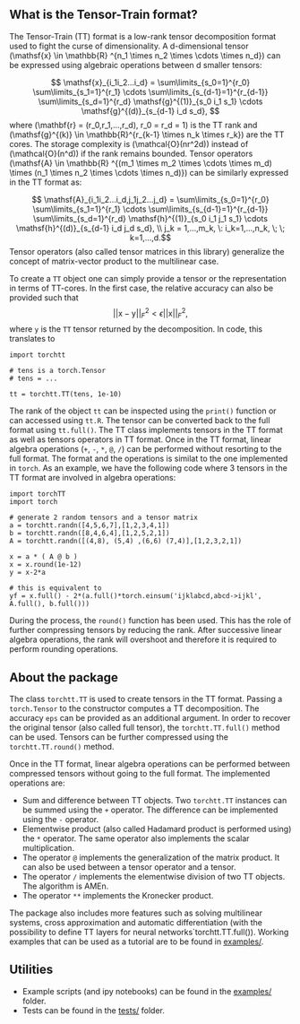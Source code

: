 What is the Tensor-Train format?
-----------------

 The Tensor-Train (TT) format is a low-rank tensor decomposition format used to fight the curse of dimensionality. A d-dimensional tensor \(\mathsf{x} \in \mathbb{R} ^{n_1 \times n_2 \times \cdots \times n_d}\) can be expressed using algebraic operations between d smaller tensors:

 $$ \mathsf{x}_{i_1i_2...i_d} = \sum\limits_{s_0=1}^{r_0} \sum\limits_{s_1=1}^{r_1} \cdots \sum\limits_{s_{d-1}=1}^{r_{d-1}} \sum\limits_{s_d=1}^{r_d} \mathsf{g}^{(1)}_{s_0 i_1 s_1} \cdots \mathsf{g}^{(d)}_{s_{d-1} i_d s_d}, $$
where \(\mathbf{r} = (r_0,r_1,...,r_d), r_0 = r_d = 1\) is the TT rank and  \(\mathsf{g}^{(k)} \in \mathbb{R}^{r_{k-1} \times n_k \times r_k}\) are the TT cores.
The storage complexity is \(\mathcal{O}(nr^2d)\) instead of \(\mathcal{O}(n^d)\) if the rank remains bounded. Tensor operators \(\mathsf{A} \in \mathbb{R} ^{(m_1 \times m_2 \times \cdots \times m_d) \times (n_1 \times n_2 \times \cdots \times n_d)}\) can be similarly expressed in the TT format as:

 $$ \mathsf{A}_{i_1i_2...i_d,j_1j_2...j_d} = \sum\limits_{s_0=1}^{r_0} \sum\limits_{s_1=1}^{r_1} \cdots \sum\limits_{s_{d-1}=1}^{r_{d-1}} \sum\limits_{s_d=1}^{r_d} \mathsf{h}^{(1)}_{s_0 i_1 j_1 s_1} \cdots \mathsf{h}^{(d)}_{s_{d-1} i_d j_d s_d}, \\ j_k = 1,...,m_k, \: i_k=1,...,n_k, \; \; k=1,...,d.$$
 Tensor operators (also called tensor matrices in this library) generalize the concept of matrix-vector product to the multilinear case.

To create a `TT` object one can simply provide a tensor or the representation in terms of TT-cores. In the first case, the relative accuracy can also be provided such that 
$$ || \mathsf{x} - \mathsf{y} ||_F^2 < \epsilon || \mathsf{x}||_F^2, $$
where `y` is the `TT` tensor returned by the decomposition. In code, this translates to
```
import torchtt

# tens is a torch.Tensor 
# tens = ...

tt = torchtt.TT(tens, 1e-10)
```
The rank of the object `tt` can be inspected using the `print()` function or can accessed using `tt.R`. The tensor can be converted back to the full format using `tt.full()`.
The TT class implements tensors in the TT format as well as tensors operators in TT format. Once in the TT format, linear algebra operations (`+`, `-`, `*`, `@`, `/`) can be performed without resorting to the full format. The format and the operations is similat to the one implemented in `torch`.
As an example, we have the following code where 3 tensors in the TT format are involved in algebra operations:

```
import torchTT
import torch

# generate 2 random tensors and a tensor matrix
a = torchtt.randn([4,5,6,7],[1,2,3,4,1])
b = torchtt.randn([8,4,6,4],[1,2,5,2,1])
A = torchtt.randn([(4,8), (5,4) ,(6,6) (7,4)],[1,2,3,2,1])

x = a * ( A @ b )
x = x.round(1e-12)
y = x-2*a

# this is equivalent to 
yf = x.full() - 2*(a.full()*torch.einsum('ijklabcd,abcd->ijkl', A.full(), b.full()))
```
During the process, the `round()` function has been used. This has the role of further compressing tensors by reducing the rank. After successive linear algebra operations, the rank will overshoot and therefore it is required to perform rounding operations.

About the package
-----------------

The class `torchtt.TT` is used to create tensors in the TT format. Passing a `torch.Tensor` to the constructor computes a TT decomposition. The accuracy `eps` can be provided as an additional argument. In order to recover the original tensor (also called full tensor), the `torchtt.TT.full()` method can be used. Tensors can be further compressed using the `torchtt.TT.round()` method.

Once in the TT format, linear algebra operations can be performed between compressed tensors without going to the full format. The implemented operations are:
 
 * Sum and difference between TT objects. Two `torchtt.TT` instances can be summed using the `+` operator. The difference can be implemented using the `-` operator.
 * Elementwise product (also called Hadamard product is performed using) the `*` operator. The same operator also implements the scalar multiplication.
 * The operator `@` implements the generalization of the matrix product. It can also be used between a tensor operator and a tensor.
 * The operator `/` implements the elementwise division of two TT objects. The algorithm is AMEn.
 * The operator `**` implements the Kronecker product.

The package also includes more features such as solving multilinear systems, cross approximation and automatic differentiation (with the possibility to define TT layers for neural networks`torchtt.TT.full()). Working examples that can be used as a tutorial are to be found in [examples/](https://github.com/ion-g-ion/torchTT/tree/main/examples).

Utilities
-----------------

 * Example scripts (and ipy notebooks) can be found in the [examples/](https://github.com/ion-g-ion/torchTT/tree/main/examples) folder.
 * Tests can be found in the [tests/](https://github.com/ion-g-ion/torchTT/tree/main/tests) folder.

